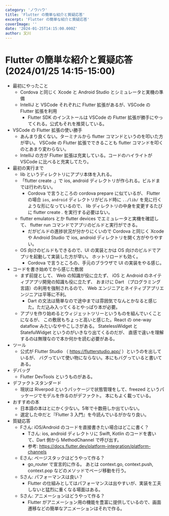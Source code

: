 ```yaml
---
category: 'ノウハウ'
title: 'Flutter の簡単な紹介と質疑応答'
excerpt: 'Flutter の簡単な紹介と質疑応答'
coverImage: ''
date: '2024-01-25T14:15:00.000Z'
author: 又川
---
```


# Flutter の簡単な紹介と質疑応答 (2024/01/25 14:15-15:00)

- 最初にやったこと
    - Cordova と同じく Xcode と Android Studio とシミュレータと実機の準備
    - IntelliJ と VSCode それぞれに Flutter 拡張があるが、VSCode の Flutter 拡張を利用
        - Flutter SDK のインストールは VSCode の Flutter 拡張が勝手にやってくれる。公式もそれを推奨している。
- VSCode の Flutter 拡張の使い勝手
    - あんまり良くない。ターミナルから flutter コマンドというのを叩いた方が早い。
      VSCode の Flutter 拡張でできることも flutter コマンドを叩くのとあまり変わらない。
    - IntelliJ の方が Flutter 拡張は充実している。コードのハイライトが VSCode に比べると充実してたり。
- 最初の実行まで
    - lib というディレクトリにアプリ本体を入れる。
    - 「flutter create .」で ios, android ディレクトリが作られる。ビルドまでは行われない。
        - Cordova で言うところの cordova prepare に似ているが、
          Flutter の場合 `ios`, `android` ディレクトリがビルド時に `../lib/` を見に行くような形になっているので、
          lib ディレクトリの中身を変更するたびに flutter create . を実行する必要はない。
    - flutter emulators とか flutter devices でエミュレータと実機を確認して、
      flutter run コマンドでアプリのビルドと実行ができる。
        - だがビルドの進捗状況が分かりにくいので
          Cordova と同じく Xcode や Android Studio で ios, android ディレクトリを開く方がやりやすい。
    - OS 向けのビルドもできるので、UI の実装とかは OS 向けのビルドでアプリを起動して実装した方が早い。
      ホットリロードも効く。
        - Cordova で言うところの、手元のブラウザで UI の実装をやる感じ。
- コードを書き始めてから感じた敷居
    - まず前提として、
      Web の知識が役に立たず、
      iOS と Android のネイティブアプリ開発の知識も役に立たず、
      おまけに Dart （プログラミング言語）の利用を強制されるので、
      Web エンジニアとネイティブアプリエンジニアは平等に不利。
        - Dart の文法は簡単なので途中までは雰囲気でなんとかなると感じた。ただ込み入ってくるとやっぱり本が必要。
    - アプリを作り始めるとウィジェットツリーというものを組んでいくことになるが、
      この敷居もちょっと高いと感じた。React の one-way dataflow みたいなややこしさがある。
      StatelessWidget と StatefulWidget というのがいきなり出てくるのだが、
      直感で違いを理解するのは無理なので本か何かを読む必要がある。
- ツール
    - 公式が Flutter Studio （ https://flutterstudio.app/ ）というのを出しているが、
      バグっていて使い物にならない。本にもバグっていると書いてある。
- デバッグ
    - Flutter DevTools というものがある。
- デファクトスタンダード
    - 現状は Riverpod というパッケージで状態管理をして、freezed というパッケージでモデルを作るのがデファクト。
      本にもよく載っている。
- おすすめの本
    - 日本語の本はとにかく少ない。5年で十数冊しか出ていない。
    - 選定した中だと『Flutter 3 入門』を今読んでいるがかなり良い。
- 質疑応答
  - Fさん: iOS/Android のコードを直接書きたい場合はどこに書く？
    - Tさん: ios, android ディレクトリに Swift, Kotlin のコードを書いて、Dart 側から MethodChannel で呼び出す。
    - 参考: https://docs.flutter.dev/platform-integration/platform-channels
  - Eさん: ページスタックはどうやって作る？
    - go_router で宣言的に作る。
      あとは context.go, context.push, context.pop などのメソッドでページ移動を行う。
  - Sさん: パフォーマンスは良い？
    - Flutter の仕組みとしてはパフォーマンスは出やすいが、実装を工夫しないと猛烈に重くなる場面はある。
  - Sさん: アニメーションはどうやって作る？
    - Flutter がアニメーション用の機能を豊富に提供しているので、画面遷移などの簡単なアニメーションはそれで作る。
